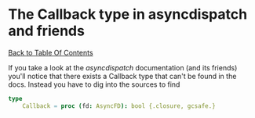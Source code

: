 # The Callback type in asyncdispatch and friends

[Back to Table Of Contents](../README.md)

If you take a look at the *asyncdispatch* documentation (and its friends) you'll notice that there exists a Callback type that can't be 
found in the docs. Instead you have to dig into the sources to find

```nim
type
    Callback = proc (fd: AsyncFD): bool {.closure, gcsafe.}
```
